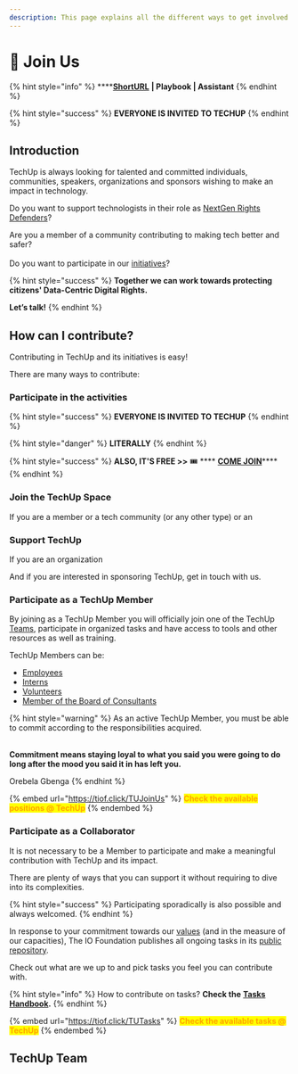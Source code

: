 ```yaml
---
description: This page explains all the different ways to get involved with TechUp.
---
```


# 🚧 Join Us

{% hint style="info" %}
****[**ShortURL**](https://tiof.click/TUJoinUs) **| Playbook | Assistant**
{% endhint %}

{% hint style="success" %}
**EVERYONE IS INVITED TO TECHUP**
{% endhint %}

## Introduction

TechUp is always looking for talented and committed individuals, communities, speakers, organizations and sponsors wishing to make an impact in technology.

Do you want to support technologists in their role as [NextGen Rights Defenders](https://tiof.click/TIOFNextGen)?

Are you a member of a community contributing to making tech better and safer?\
\
Do you want to participate in our [initiatives](https://tiof.click/TIOFInitiatives)?

{% hint style="success" %}
**Together we can work towards protecting citizens' Data-Centric Digital Rights.**

**Let’s talk!**
{% endhint %}

## How can I contribute?

Contributing in TechUp and its initiatives is easy!

There are many ways to contribute:

### Participate in the activities

{% hint style="success" %}
**EVERYONE IS INVITED TO TECHUP**
{% endhint %}

{% hint style="danger" %}
**LITERALLY**
{% endhint %}

{% hint style="success" %}
**ALSO, IT'S FREE  >>** :tickets: **** [**COME JOIN**](https://tiof.click/TechUp)****
{% endhint %}

### Join the TechUp Space

If you are a member or a tech community (or any other type) or an



### Support TechUp

If you are an organization&#x20;



And if you are interested in sponsoring TechUp, get in touch with us.



### Participate as a TechUp Member

By joining as a TechUp Member you will officially join one of the TechUp [Teams](broken-reference), participate in organized tasks and have access to tools and other resources as well as training.

TechUp Members can be:

* [Employees](../stakeholders/the-techup-community.md#employees)
* [Interns](../stakeholders/the-techup-community.md#interns)
* [Volunteers](../stakeholders/the-techup-community.md#volunteers)
* [Member of the Board of Consultants](../stakeholders/the-techup-community.md#board-of-consultants)

{% hint style="warning" %}
As an active TechUp Member, you must be able to commit according to the responsibilities acquired.

\
**Commitment means staying loyal to what you said you were going to do long after the mood you said it in has left you.**

Orebela Gbenga
{% endhint %}



{% embed url="https://tiof.click/TUJoinUs" %}
<mark style="color:orange;">**Check the available positions @ TechUp**</mark>
{% endembed %}



### Participate as a Collaborator

It is not necessary to be a Member to participate and make a meaningful contribution with TechUp and its impact.

There are plenty of ways that you can support it without requiring to dive into its complexities.

{% hint style="success" %}
Participating sporadically is also possible and always welcomed.
{% endhint %}

In response to your commitment towards our [values](https://tiof.click/TIOFValues) (and in the measure of our capacities), The IO Foundation publishes all ongoing tasks in its [public repository](https://tiof.click/TURepo).

Check out what are we up to and pick tasks you feel you can contribute with.

{% hint style="info" %}
How to contribute on tasks? **Check the** [**Tasks Handbook**](../operations/tasks.md)**.**
{% endhint %}

{% embed url="https://tiof.click/TUTasks" %}
<mark style="color:orange;">**Check the available tasks @ TechUp**</mark>
{% endembed %}

##



###





## TechUp Team




